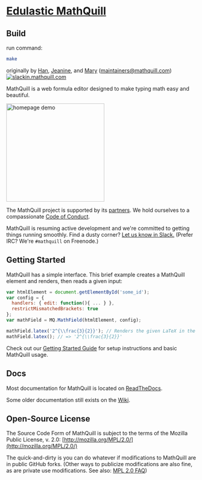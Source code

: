 # [Edulastic MathQuill](http://mathquill.com)

## Build

run command:

```sh
make
```

originally by [Han](http://github.com/laughinghan), [Jeanine](http://github.com/jneen), and [Mary](http://github.com/stufflebear) (<maintainers@mathquill.com>) [<img alt="slackin.mathquill.com" src="http://slackin.mathquill.com/badge.svg" align="top">](http://slackin.mathquill.com)

MathQuill is a web formula editor designed to make typing math easy and beautiful.

[<img alt="homepage demo" src="https://cloud.githubusercontent.com/assets/225809/15163580/1bc048c4-16be-11e6-98a6-de467d00cff1.gif" width="260">](http://mathquill.com)

The MathQuill project is supported by its [partners](http://mathquill.com/partners.html). We hold ourselves to a compassionate [Code of Conduct](http://docs.mathquill.com/en/latest/Code_of_Conduct/).

MathQuill is resuming active development and we're committed to getting things running smoothly. Find a dusty corner? [Let us know in Slack.](http://slackin.mathquill.com) (Prefer IRC? We're `#mathquill` on Freenode.)

## Getting Started

MathQuill has a simple interface. This brief example creates a MathQuill element and renders, then reads a given input:

```javascript
var htmlElement = document.getElementById('some_id');
var config = {
  handlers: { edit: function(){ ... } },
  restrictMismatchedBrackets: true
};
var mathField = MQ.MathField(htmlElement, config);

mathField.latex('2^{\\frac{3}{2}}'); // Renders the given LaTeX in the MathQuill field
mathField.latex(); // => '2^{\\frac{3}{2}}'
```

Check out our [Getting Started Guide](http://docs.mathquill.com/en/latest/Getting_Started/) for setup instructions and basic MathQuill usage.

## Docs

Most documentation for MathQuill is located on [ReadTheDocs](http://docs.mathquill.com/en/latest/).

Some older documentation still exists on the [Wiki](https://github.com/mathquill/mathquill/wiki).

## Open-Source License

The Source Code Form of MathQuill is subject to the terms of the Mozilla Public
License, v. 2.0: [http://mozilla.org/MPL/2.0/](http://mozilla.org/MPL/2.0/)

The quick-and-dirty is you can do whatever if modifications to MathQuill are in
public GitHub forks. (Other ways to publicize modifications are also fine, as
are private use modifications. See also: [MPL 2.0 FAQ](https://www.mozilla.org/en-US/MPL/2.0/FAQ/))
